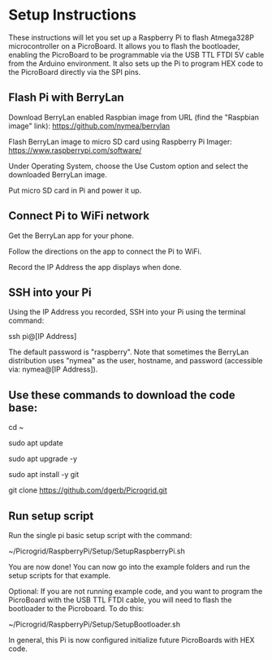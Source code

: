 # Setup Instructions

These instructions will let you set up a Raspberry Pi to flash Atmega328P microcontroller on a PicroBoard. It allows you to flash the bootloader, enabling the PicroBoard to be programmable via the USB TTL FTDI 5V cable from the Arduino environment. It also sets up the Pi to program HEX code to the PicroBoard directly via the SPI pins.

## Flash Pi with BerryLan

Download BerryLan enabled Raspbian image from URL (find the "Raspbian image" link):
https://github.com/nymea/berrylan

Flash BerryLan image to micro SD card using Raspberry Pi Imager:
https://www.raspberrypi.com/software/

Under Operating System, choose the Use Custom option and select the downloaded BerryLan image.

Put micro SD card in Pi and power it up.

## Connect Pi to WiFi network

Get the BerryLan app for your phone.

Follow the directions on the app to connect the Pi to WiFi.

Record the IP Address the app displays when done.

## SSH into your Pi

Using the IP Address you recorded, SSH into your Pi using the terminal command:

ssh pi@[IP Address]

The default password is "raspberry". Note that sometimes the BerryLan distribution uses "nymea" as the user, hostname, and password (accessible via: nymea@[IP Address]).

## Use these commands to download the code base:

cd ~
  
sudo apt update

sudo apt upgrade -y
  
sudo apt install -y git
  
git clone https://github.com/dgerb/Picrogrid.git

## Run setup script

Run the single pi basic setup script with the command:
  
~/Picrogrid/RaspberryPi/Setup/SetupRaspberryPi.sh

You are now done! You can now go into the example folders and run the setup scripts for that example.

Optional: If you are not running example code, and you want to program the PicroBoard with the USB TTL FTDI cable, you will need to flash the bootloader to the Picroboard. To do this:

~/Picrogrid/RaspberryPi/Setup/SetupBootloader.sh

In general, this Pi is now configured initialize future PicroBoards with HEX code.


